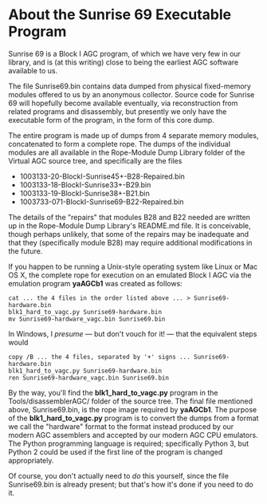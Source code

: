 # About the Sunrise 69 Executable Program

Sunrise 69 is a Block I AGC program, of which we have very few in our library, and is (at this writing) close to being the earliest AGC software available to us.

The file Sunrise69.bin contains data dumped from physical fixed-memory modules offered to us by an anonymous collector.  Source code for Sunrise 69 will hopefully become available eventually, via reconstruction from related programs and disassembly, but presently we only have the executable form of the program, in the form of this core dump.

The entire program is made up of dumps from 4 separate memory modules, concatenated to form a complete rope.  The dumps of the individual modules are all available in the Rope-Module Dump Library folder of the Virtual AGC source tree, and specifically are the files

* 1003133-20-BlockI-Sunrise45+-B28-Repaired.bin
* 1003133-18-BlockI-Sunrise33+-B29.bin
* 1003133-19-BlockI-Sunrise38+-B21.bin
* 1003733-071-BlockI-Sunrise69-B22-Repaired.bin

The details of the "repairs" that modules B28 and B22 needed are written up in the Rope-Module Dump Library's README.md file.  It is conceivable, though perhaps unlikely, that some of the repairs may be inadequate and that they (specifically module B28) may require additional modifications in the future.

If you happen to be running a Unix-style operating system like Linux or Mac OS X, the complete rope for execution on an emulated Block I AGC via the emulation program **yaAGCb1** was created as follows:

    cat ... the 4 files in the order listed above ... > Sunrise69-hardware.bin
    blk1_hard_to_vagc.py Sunrise69-hardware.bin
    mv Sunrise69-hardware_vagc.bin Sunrise69.bin

In Windows, I *presume* &mdash; but don't vouch for it! &mdash; that the equivalent steps would

    copy /B ... the 4 files, separated by '+' signs ... Sunrise69-hardware.bin
    blk1_hard_to_vagc.py Sunrise69-hardware.bin
    ren Sunrise69-hardware_vagc.bin Sunrise69.bin

By the way, you'll find the **blk1_hard_to_vagc.py** program in the Tools/disassemblerAGC/ folder of the source tree. The final file mentioned above, Sunrise69.bin, is the rope image required by **yaAGCb1**.  The purpose of the **blk1_hard_to_vagc.py** program is to convert the dumps from a format we call the "hardware" format to the format instead produced by our modern AGC assemblers and accepted by our modern AGC CPU emulators.  The Python programming language is required; specifically Python 3, but Python 2 could be used if the first line of the program is changed appropriately.

Of course, you don't actually need to *do* this yourself, since the file Sunrise69.bin is already present; but that's how it's done if you need to do it.

